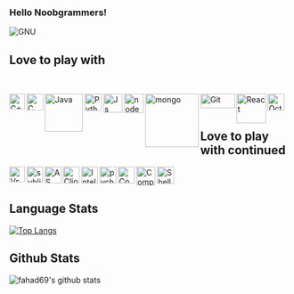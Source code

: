 ### Hello Noobgrammers! 

![GNU](https://github.com/fahad69/fahad69/blob/master/Images/why.jpg)

## Love to play with
<br />

[<img align="left" alt="C++" width="28px" src="https://raw.githubusercontent.com/isocpp/logos/master/cpp_logo.png" />][website]
[<img align="left" alt="C" width="30px" src="https://user-images.githubusercontent.com/29695545/43161921-2618b280-8f92-11e8-8738-74c0a03eadff.png" />][website]
[<img align="left" alt="Java" width="68px" src="https://techbum.io/content/images/2020/05/java-logo-png-png-collections-at-sccprecat-java-logo-transparent-768_472.png" />][website]
[<img align="left" alt="Python" width="31px" src="https://upload.wikimedia.org/wikipedia/commons/thumb/c/c3/Python-logo-notext.svg/600px-Python-logo-notext.svg.png" />][website]
[<img align="left" alt="Js" width="34px" src="https://cdn4.iconfinder.com/data/icons/logos-and-brands/512/187_Js_logo_logos-512.png" />][website]
[<img align="left" alt="node" width="35px" src="https://nodejs.org/static/images/logo-hexagon-card.png" />][website]
[<img align="left" alt="mongo" width="96px" src="https://cdn.worldvectorlogo.com/logos/mongodb.svg" />][website]
[<img align="left" alt="Git" width="62px" height="26px" src="https://git-scm.com/images/logos/downloads/Git-Logo-2Color.png" />][website]
[<img align="left" alt="React" width="53px" src="https://upload.wikimedia.org/wikipedia/commons/thumb/a/a7/React-icon.svg/1200px-React-icon.svg.png" />][website]
[<img align="left" alt="Octave" width="30px" src="https://upload.wikimedia.org/wikipedia/commons/thumb/6/6a/Gnu-octave-logo.svg/1024px-Gnu-octave-logo.svg.png" />][website]

<br />
<br />

## Love to play with continued
[<img align="left" alt="Vs" width="28px" src="https://upload.wikimedia.org/wikipedia/commons/thumb/9/9a/Visual_Studio_Code_1.35_icon.svg/1200px-Visual_Studio_Code_1.35_icon.svg.png" />][website]
[<img align="left" alt="sublime" width="29px" src="https://cdn.worldvectorlogo.com/logos/sublime-text.svg" />][website]
[<img align="left" alt="AS" width="30px" src="https://upload.wikimedia.org/wikipedia/commons/thumb/3/34/Android_Studio_icon.svg/1200px-Android_Studio_icon.svg.png" />][website]
[<img align="left" alt="Clion" width="30px" src="https://cdn.worldvectorlogo.com/logos/clion-1.svg" />][website]
[<img align="left" alt="Intelij" width="30px" src="https://upload.wikimedia.org/wikipedia/commons/thumb/d/d5/IntelliJ_IDEA_Logo.svg/1024px-IntelliJ_IDEA_Logo.svg.png" />][website]
[<img align="left" alt="pycharm" width="30px" src="https://resources.jetbrains.com/storage/products/pycharm/img/meta/pycharm_logo_300x300.png" />][website]
[<img align="left" alt="Codeblocks" width="30px" src="https://upload.wikimedia.org/wikipedia/commons/4/4b/Codeblocks_logo.png" />][website]
[<img align="left" alt="Compass" width="34px" src="https://img.stackshare.io/service/8696/J3fzYcnz_400x400.png" />][website]
[<img align="left" alt="Shell" width="31px" src="https://nrg.wustl.edu/wp-content/uploads/icon-terminal.png" />][website]


<br />
<br />

## Language Stats
[![Top Langs](https://github-readme-stats.vercel.app/api/top-langs/?username=fahad69&hide=css,html&theme=algolia)](https://github.com/fahad69/github-readme-stats)

## Github Stats

![fahad69's github stats](https://github-readme-stats.vercel.app/api?username=fahad69&show_icons=true&theme=algolia)


[website]: #

